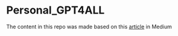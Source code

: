 # Personal_GPT4ALL

The content in this repo was made based on this [article](https://medium.com/artificial-corner/gpt4all-is-the-local-chatgpt-for-your-documents-and-it-is-free-df1016bc335) in Medium